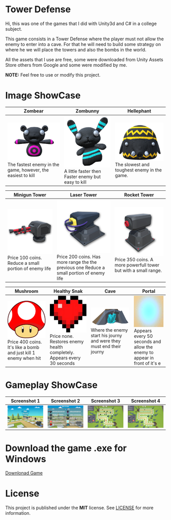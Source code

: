 # Tower Defense 

Hi, this was one of the games that I did with Unity3d and C# in a college subject.

This game consists in a Tower Defense where the player must not allow the enemy to enter into a cave. For that he will need to build some strategy on where he we will place the towers and also the bombs in the world.

All the assets that I use are free, some were downloaded from Unity Assets Store others from Google and some were modified by me.

**NOTE:** Feel free to use or modify this project.

# Image ShowCase 

| Zombear| Zombunny |Hellephant|
|--|--|--|
| ![Enemy 1](https://github.com/Seeebas/TowerDefense/blob/master/GameImages/enemyRosa.png?raw=true) The fastest enemy in the game, however, the easiest to kill|![Enemy 2](https://github.com/Seeebas/TowerDefense/blob/master/GameImages/enemyAzul.png?raw=true)A little faster then Faster enemy but easy to kill|![Enemy 3](https://github.com/Seeebas/TowerDefense/blob/master/GameImages/enemyAmarelo.png?raw=true)The slowest and toughest enemy in the game.

| Minigun Tower| Laser Tower |Rocket Tower|
|--|--|--|
| ![Tower 1](https://github.com/Seeebas/TowerDefense/blob/master/GameImages/StandardTurretIcon.png?raw=true)Price 100 coins. Reduce a small portion of enemy life|![Tower 2](https://github.com/Seeebas/TowerDefense/blob/master/GameImages/LaserBeamerIcon.png?raw=true)Price 200 coins. Has more range the the previous one Reduce a small portion of enemy life|![Tower 3](https://github.com/Seeebas/TowerDefense/blob/master/GameImages/MissileLauncherIcon.png?raw=true)Price 350 coins. A more powerfull tower but with a small range.

| Mushroom | Healthy Snak| Cave | Portal |
|--|--|--|--|
| ![Screenshot](https://github.com/Seeebas/TowerDefense/blob/master/GameImages/Bomb.png?raw=true)Price 400 coins. It's like a bomb and just kill 1 enemy when hit|![Screenshot](https://github.com/Seeebas/TowerDefense/blob/master/GameImages/heart.png?raw=true)Price none. Restores enemy health completely. Appears every 30 seconds|![Screenshot](https://github.com/Seeebas/TowerDefense/blob/master/GameImages/cavern.png?raw=true)Where the enemy start his journy and were they must end their journy|![Screenshot](https://github.com/Seeebas/TowerDefense/blob/master/GameImages/portal.png?raw=true) Appears every 50 seconds and allow the enemy to appear in front of it's e

# Gameplay ShowCase 

| Screenshot 1 | Screenshot 2| Screenshot 3 | Screenshot 4 |
|--|--|--|--|
| ![mushroom](https://github.com/Seeebas/TowerDefense/blob/master/GameImages/print1.png?raw=true)|![heart](https://github.com/Seeebas/TowerDefense/blob/master/GameImages/print2.png?raw=true)|![cave](https://github.com/Seeebas/TowerDefense/blob/master/GameImages/print3.png?raw=true)|![portal](https://github.com/Seeebas/TowerDefense/blob/master/GameImages/print4.png?raw=true)

# Download the game .exe for Windows
[Downlonad Game](https://github.com/Seeebas/TowerDefense/raw/master/Windows.zip)

# License

This project is published under the **MIT** license. See [LICENSE](https://opensource.org/licenses/MIT) for more information.
